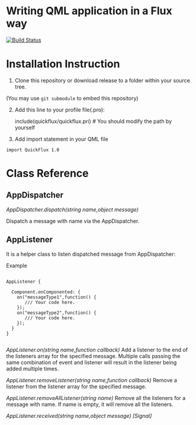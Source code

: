 # Writing QML application in a Flux way
[![Build Status](https://travis-ci.org/benlau/quickflux.svg?branch=master)](https://travis-ci.org/benlau/quickflux)

Installation Instruction
========================

 1) Clone this repository or download release to a folder within your source tree.

(You may use `git submodule` to embed this repository)

 2) Add this line to your profile file(.pro):

    include(quickflux/quickflux.pri) # You should modify the path by yourself

 3) Add import statement in your QML file

```
import QuickFlux 1.0
```

Class Reference
===============

AppDispatcher
-------------

*AppDispatcher.dispatch(string name,object message)*

Dispatch a message with name via the AppDispatcher.

AppListener
-----------

It is a helper class to listen dispatched message from AppDispatcher:

Example

```

AppListener {

  Component.onComponented: {
    on("messageType1",function() {
       /// Your code here.
    });
    on("messageType2",function() {
       /// Your code here.
    });
  }
}


```

*AppListener.on(string name,function callback)*
Add a listener to the end of the listeners array for the specified message.  Multiple calls passing the same combination of event and listener will result in the listener being added multiple times.

*AppListener.removeListener(string name,function callback)*
Remove a listener from the listener array for the specified message.

*AppListener.removeAllListener(string name)*
Remove all the listeners for a message with name. If name is empty, it will remove all the listeners.


*AppListener.received(string name,object message) [Signal]*
